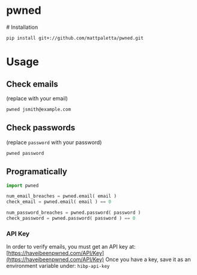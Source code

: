 # pwned

# Installation
```
pip install git+://github.com/mattpaletta/pwned.git
```

# Usage

## Check emails
(replace with your email)
```
pwned jsmith@example.com
```

## Check passwords
(replace `password` with your password)
```
pwned password
```

## Programatically
```python
import pwned

num_email_breaches = pwned.email( email )
check_email = pwned.email( email ) == 0

num_password_breaches = pwned.password( password )
check_password = pwned.password( password ) == 0
```

### API Key
In order to verify emails, you must get an API key at: [https://haveibeenpwned.com/API/Key](https://haveibeenpwned.com/API/Key)
Once you have a key, save it as an environment variable under: `hibp-api-key`
